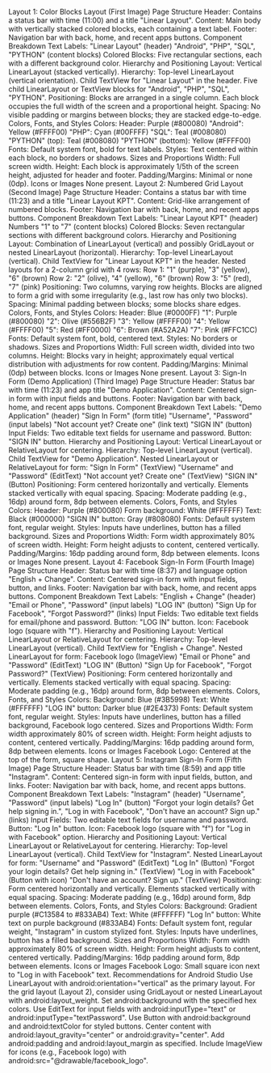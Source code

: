 Layout 1: Color Blocks Layout (First Image)
Page Structure
Header: Contains a status bar with time (11:00) and a title "Linear Layout".
Content: Main body with vertically stacked colored blocks, each containing a text label.
Footer: Navigation bar with back, home, and recent apps buttons.
Component Breakdown
Text Labels:
"Linear Layout" (header)
"Android", "PHP", "SQL", "PYTHON" (content blocks)
Colored Blocks: Five rectangular sections, each with a different background color.
Hierarchy and Positioning
Layout: Vertical LinearLayout (stacked vertically).
Hierarchy:
Top-level LinearLayout (vertical orientation).
Child TextView for "Linear Layout" in the header.
Five child LinearLayout or TextView blocks for "Android", "PHP", "SQL", "PYTHON".
Positioning:
Blocks are arranged in a single column.
Each block occupies the full width of the screen and a proportional height.
Spacing: No visible padding or margins between blocks; they are stacked edge-to-edge.
Colors, Fonts, and Styles
Colors:
Header: Purple (#800080)
"Android": Yellow (#FFFF00)
"PHP": Cyan (#00FFFF)
"SQL": Teal (#008080)
"PYTHON" (top): Teal (#008080)
"PYTHON" (bottom): Yellow (#FFFF00)
Fonts: Default system font, bold for text labels.
Styles: Text centered within each block, no borders or shadows.
Sizes and Proportions
Width: Full screen width.
Height: Each block is approximately 1/5th of the screen height, adjusted for header and footer.
Padding/Margins: Minimal or none (0dp).
Icons or Images
None present.
Layout 2: Numbered Grid Layout (Second Image)
Page Structure
Header: Contains a status bar with time (11:23) and a title "Linear Layout KPT".
Content: Grid-like arrangement of numbered blocks.
Footer: Navigation bar with back, home, and recent apps buttons.
Component Breakdown
Text Labels:
"Linear Layout KPT" (header)
Numbers "1" to "7" (content blocks)
Colored Blocks: Seven rectangular sections with different background colors.
Hierarchy and Positioning
Layout: Combination of LinearLayout (vertical) and possibly GridLayout or nested LinearLayout (horizontal).
Hierarchy:
Top-level LinearLayout (vertical).
Child TextView for "Linear Layout KPT" in the header.
Nested layouts for a 2-column grid with 4 rows:
Row 1: "1" (purple), "3" (yellow), "6" (brown)
Row 2: "2" (olive), "4" (yellow), "6" (brown)
Row 3: "5" (red), "7" (pink)
Positioning:
Two columns, varying row heights.
Blocks are aligned to form a grid with some irregularity (e.g., last row has only two blocks).
Spacing: Minimal padding between blocks; some blocks share edges.
Colors, Fonts, and Styles
Colors:
Header: Blue (#0000FF)
"1": Purple (#800080)
"2": Olive (#556B2F)
"3": Yellow (#FFFF00)
"4": Yellow (#FFFF00)
"5": Red (#FF0000)
"6": Brown (#A52A2A)
"7": Pink (#FFC1CC)
Fonts: Default system font, bold, centered text.
Styles: No borders or shadows.
Sizes and Proportions
Width: Full screen width, divided into two columns.
Height: Blocks vary in height; approximately equal vertical distribution with adjustments for row content.
Padding/Margins: Minimal (0dp) between blocks.
Icons or Images
None present.
Layout 3: Sign-In Form (Demo Application) (Third Image)
Page Structure
Header: Status bar with time (11:23) and app title "Demo Application".
Content: Centered sign-in form with input fields and buttons.
Footer: Navigation bar with back, home, and recent apps buttons.
Component Breakdown
Text Labels:
"Demo Application" (header)
"Sign In Form" (form title)
"Username", "Password" (input labels)
"Not account yet? Create one" (link text)
"SIGN IN" (button)
Input Fields: Two editable text fields for username and password.
Button: "SIGN IN" button.
Hierarchy and Positioning
Layout: Vertical LinearLayout or RelativeLayout for centering.
Hierarchy:
Top-level LinearLayout (vertical).
Child TextView for "Demo Application".
Nested LinearLayout or RelativeLayout for form:
"Sign In Form" (TextView)
"Username" and "Password" (EditText)
"Not account yet? Create one" (TextView)
"SIGN IN" (Button)
Positioning:
Form centered horizontally and vertically.
Elements stacked vertically with equal spacing.
Spacing: Moderate padding (e.g., 16dp) around form, 8dp between elements.
Colors, Fonts, and Styles
Colors:
Header: Purple (#800080)
Form background: White (#FFFFFF)
Text: Black (#000000)
"SIGN IN" button: Gray (#808080)
Fonts: Default system font, regular weight.
Styles: Inputs have underlines, button has a filled background.
Sizes and Proportions
Width: Form width approximately 80% of screen width.
Height: Form height adjusts to content, centered vertically.
Padding/Margins: 16dp padding around form, 8dp between elements.
Icons or Images
None present.
Layout 4: Facebook Sign-In Form (Fourth Image)
Page Structure
Header: Status bar with time (8:37) and language option "English + Change".
Content: Centered sign-in form with input fields, button, and links.
Footer: Navigation bar with back, home, and recent apps buttons.
Component Breakdown
Text Labels:
"English + Change" (header)
"Email or Phone", "Password" (input labels)
"LOG IN" (button)
"Sign Up for Facebook", "Forgot Password?" (links)
Input Fields: Two editable text fields for email/phone and password.
Button: "LOG IN" button.
Icon: Facebook logo (square with "f").
Hierarchy and Positioning
Layout: Vertical LinearLayout or RelativeLayout for centering.
Hierarchy:
Top-level LinearLayout (vertical).
Child TextView for "English + Change".
Nested LinearLayout for form:
Facebook logo (ImageView)
"Email or Phone" and "Password" (EditText)
"LOG IN" (Button)
"Sign Up for Facebook", "Forgot Password?" (TextView)
Positioning:
Form centered horizontally and vertically.
Elements stacked vertically with equal spacing.
Spacing: Moderate padding (e.g., 16dp) around form, 8dp between elements.
Colors, Fonts, and Styles
Colors:
Background: Blue (#3B5998)
Text: White (#FFFFFF)
"LOG IN" button: Darker blue (#2E4373)
Fonts: Default system font, regular weight.
Styles: Inputs have underlines, button has a filled background, Facebook logo centered.
Sizes and Proportions
Width: Form width approximately 80% of screen width.
Height: Form height adjusts to content, centered vertically.
Padding/Margins: 16dp padding around form, 8dp between elements.
Icons or Images
Facebook Logo: Centered at the top of the form, square shape.
Layout 5: Instagram Sign-In Form (Fifth Image)
Page Structure
Header: Status bar with time (8:59) and app title "Instagram".
Content: Centered sign-in form with input fields, button, and links.
Footer: Navigation bar with back, home, and recent apps buttons.
Component Breakdown
Text Labels:
"Instagram" (header)
"Username", "Password" (input labels)
"Log In" (button)
"Forgot your login details? Get help signing in.", "Log in with Facebook", "Don't have an account? Sign up." (links)
Input Fields: Two editable text fields for username and password.
Button: "Log In" button.
Icon: Facebook logo (square with "f") for "Log in with Facebook" option.
Hierarchy and Positioning
Layout: Vertical LinearLayout or RelativeLayout for centering.
Hierarchy:
Top-level LinearLayout (vertical).
Child TextView for "Instagram".
Nested LinearLayout for form:
"Username" and "Password" (EditText)
"Log In" (Button)
"Forgot your login details? Get help signing in." (TextView)
"Log in with Facebook" (Button with icon)
"Don't have an account? Sign up." (TextView)
Positioning:
Form centered horizontally and vertically.
Elements stacked vertically with equal spacing.
Spacing: Moderate padding (e.g., 16dp) around form, 8dp between elements.
Colors, Fonts, and Styles
Colors:
Background: Gradient purple (#C13584 to #833AB4)
Text: White (#FFFFFF)
"Log In" button: White text on purple background (#833AB4)
Fonts: Default system font, regular weight, "Instagram" in custom stylized font.
Styles: Inputs have underlines, button has a filled background.
Sizes and Proportions
Width: Form width approximately 80% of screen width.
Height: Form height adjusts to content, centered vertically.
Padding/Margins: 16dp padding around form, 8dp between elements.
Icons or Images
Facebook Logo: Small square icon next to "Log in with Facebook" text.
Recommendations for Android Studio
Use LinearLayout with android:orientation="vertical" as the primary layout.
For the grid layout (Layout 2), consider using GridLayout or nested LinearLayout with android:layout_weight.
Set android:background with the specified hex colors.
Use EditText for input fields with android:inputType="text" or android:inputType="textPassword".
Use Button with android:background and android:textColor for styled buttons.
Center content with android:layout_gravity="center" or android:gravity="center".
Add android:padding and android:layout_margin as specified.
Include ImageView for icons (e.g., Facebook logo) with android:src="@drawable/facebook_logo".